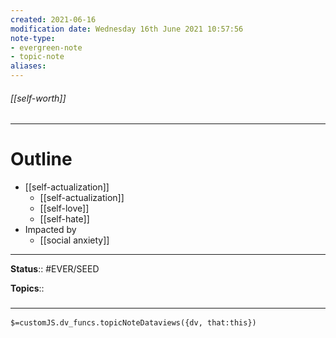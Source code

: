 ```yaml
---
created: 2021-06-16
modification date: Wednesday 16th June 2021 10:57:56
note-type: 
- evergreen-note
- topic-note
aliases:
---
```


###### [[self-worth]]



---
# Outline
- [[self-actualization]]
	- [[self-actualization]]
	- [[self-love]]
	- [[self-hate]]
- Impacted by
	- [[social anxiety]]

---

**Status**:: #EVER/SEED

**Topics**::   
	


### <hr class="dataviews"/>
`$=customJS.dv_funcs.topicNoteDataviews({dv, that:this})`